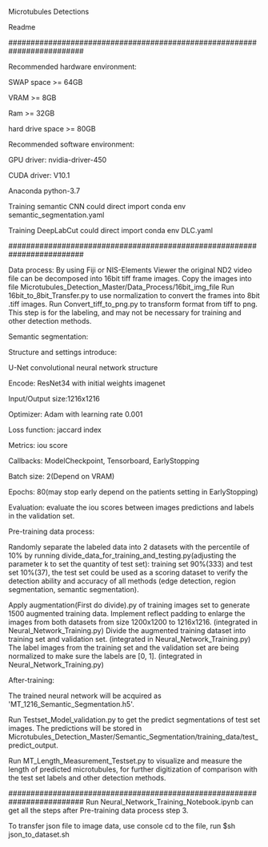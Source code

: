 Microtubules Detections

Readme

#########################################################################

Recommended hardware environment:

SWAP space >= 64GB

VRAM >= 8GB

Ram >= 32GB

hard drive space >= 80GB


Recommended software environment:

GPU driver: nvidia-driver-450

CUDA driver: V10.1

Anaconda python-3.7

Training semantic CNN could direct import conda env semantic_segmentation.yaml

Training DeepLabCut could direct import conda env DLC.yaml

#########################################################################

Data process:
By using Fiji or NIS-Elements Viewer the original ND2 video file can be decomposed into 16bit tiff frame images. Copy the images into file Microtubules_Detection_Master/Data_Process/16bit_img_file
Run  16bit_to_8bit_Transfer.py  to use normalization to convert the frames into 8bit .tiff images.
Run  Convert_tiff_to_png.py  to transform format from tiff to png. This step is for the labeling, and may not be necessary for training and other detection methods.





Semantic segmentation:

Structure and settings introduce:

U-Net convolutional neural network structure

Encode: ResNet34 with initial weights imagenet

Input/Output size:1216x1216

Optimizer: Adam with learning rate 0.001

Loss function: jaccard index

Metrics: iou score

Callbacks: ModelCheckpoint, Tensorboard, EarlyStopping

Batch size: 2(Depend on VRAM)

Epochs: 80(may stop early depend on the patients setting in EarlyStopping)

Evaluation: evaluate the iou scores between images predictions and labels in the validation set.



Pre-training data process:

Randomly separate the labeled data into 2 datasets with the percentile of 10% by running divide_data_for_training_and_testing.py(adjusting the parameter k to set the quantity of test set): training set 90%(333) and test set 10%(37), the test set could be used as a scoring dataset to verify the detection ability and accuracy of all methods (edge detection, region segmentation, semantic segmentation). 

Apply augmentation(First do divide).py of training images set to generate 1500 augmented training data.
Implement reflect padding  to enlarge the images from both datasets from size 1200x1200 to 1216x1216. (integrated in Neural_Network_Training.py)
Divide the augmented training dataset into training set and validation set. (integrated in Neural_Network_Training.py)
The label images from the training set and the validation set are being normalized to make sure the labels are [0, 1]. (integrated in Neural_Network_Training.py)




After-training:

The trained neural network will be acquired as 'MT_1216_Semantic_Segmentation.h5'.

Run Testset_Model_validation.py to get the predict segmentations of test set images. The predictions will be stored in Microtubules_Detection_Master/Semantic_Segmentation/training_data/test_predict_output.

Run MT_Length_Measurement_Testset.py to visualize and measure the length of predicted microtubules, for further digitization of comparison with the test set labels and other detection methods.



#########################################################################
Run Neural_Network_Training_Notebook.ipynb can get all the steps after Pre-training data process step 3.

To transfer json file to image data, use console cd to the file, run $sh json_to_dataset.sh
